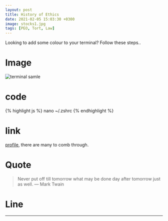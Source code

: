 ```yaml
---
layout: post
title: History of Ethics
date: 2021-02-05 15:03:30 +0300
image: stocks1.jpg
tags: [PEO, Tort, Law]
---
```


Looking to add some colour to your terminal? Follow these steps..

# Image

![terminal samle]({{site.baseurl}}/img/posts/terminal.png)

# code

{% highlight js %}
nano ~/.zshrc
{% endhighlight %}

# link

[profile](https://gist.github.com/hernamesbarbara/1937937), there are many to comb through.

# Quote

> Never put off till tomorrow what may be done day after tomorrow just as well. — Mark Twain

# Line

---
